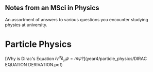 ## Notes from an MSci in Physics

An assortment of answers to various questions you encounter studying physics at university. 

# Particle Physics
[Why is Dirac's Equation $i\gamma^{\mu}\partial_{\mu}\psi=m\psi$?](year4/particle_physics/DIRAC EQUATION DERIVATION.pdf)